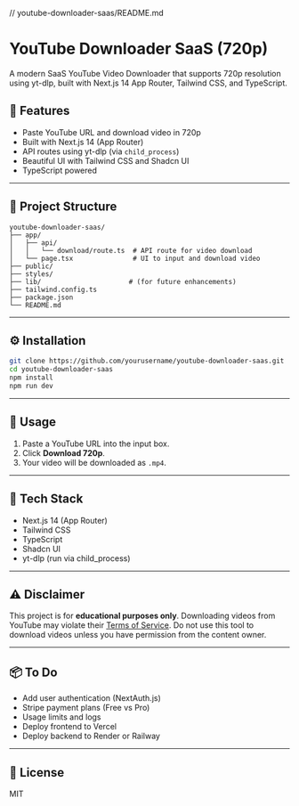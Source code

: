 // youtube-downloader-saas/README.md

# YouTube Downloader SaaS (720p)

A modern SaaS YouTube Video Downloader that supports 720p resolution using yt-dlp, built with Next.js 14 App Router, Tailwind CSS, and TypeScript.

## 🌟 Features
- Paste YouTube URL and download video in 720p
- Built with Next.js 14 (App Router)
- API routes using yt-dlp (via `child_process`)
- Beautiful UI with Tailwind CSS and Shadcn UI
- TypeScript powered

---

## 📁 Project Structure

```
youtube-downloader-saas/
├── app/
│   ├── api/
│   │   └── download/route.ts  # API route for video download
│   └── page.tsx               # UI to input and download video
├── public/
├── styles/
├── lib/                      # (for future enhancements)
├── tailwind.config.ts
├── package.json
└── README.md
```

---

## ⚙️ Installation

```bash
git clone https://github.com/yourusername/youtube-downloader-saas.git
cd youtube-downloader-saas
npm install
npm run dev
```

---

## 🧪 Usage

1. Paste a YouTube URL into the input box.
2. Click **Download 720p**.
3. Your video will be downloaded as `.mp4`.

---

## 🚀 Tech Stack
- Next.js 14 (App Router)
- Tailwind CSS
- TypeScript
- Shadcn UI
- yt-dlp (run via child_process)

---

## ⚠️ Disclaimer
This project is for **educational purposes only**. Downloading videos from YouTube may violate their [Terms of Service](https://www.youtube.com/t/terms). Do not use this tool to download videos unless you have permission from the content owner.

---

## 📦 To Do
- Add user authentication (NextAuth.js)
- Stripe payment plans (Free vs Pro)
- Usage limits and logs
- Deploy frontend to Vercel
- Deploy backend to Render or Railway

---

## 📄 License
MIT
